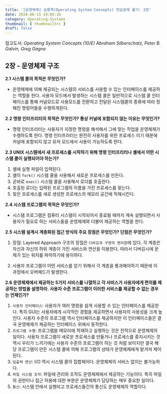 ```yaml
---
title: '[운영체제] 공룡책(Operating System Concepts) 연습문제 풀기: 2장'
date: 2020-06-15 19:05:26
category: Operating-Systems
thumbnail: { thumbnailSrc }
draft: false
---
```


참고도서: _Operating System Concepts (10/E) Abraham Silberschatz, Peter B. Galvin, Greg Gagne_

## 2장 - 운영체제 구조

**2.1 시스템 콜의 목적은 무엇인가?**

- 운영체제에 의해 제공되는 시스템의 서비스를 사용할 수 있는 인터페이스를 제공하는 역할을 한다. 사용자 모드에서 발생하는 시스템 콜은 일반적으로 시스템 콜 인터페이스를 통해 커널모드로 사용모드를 전환하고 전달된 시스템콜의 종류에 따라 정해진 명령어들을 수행하게된다.

**2.2 명령 인터프리터의 목적은 무엇인가? 통상 커널에 포함되지 않는 이유는 무엇인가?**

- 명령 인터프리터는 사용자가 지정한 명령을 해석해서 그에 맞는 작업을 운영체제가 수행하도록 한다. 명령 인터프러터는 완전히 사용자를 위한 프로세스 이기 때문에 커널에 포함되지 않고 유저 모드에서 사용이 가능하도록 한다.

**2.3 UNIX 시스템에서 새 프로세스를 시작하기 위해 명령 인터프리터나 셸에서 어떤 시스템 콜이 실행되어야 하는가?**

1. 셸에 실행 파일이 입력된다.
2. 셸이 `fork()` 시스템 콜을 사용해서 새로운 프로세스를 만든다.
3. 곧바로 `exec()` 시스템 콜을 사용해서 로더를 호출한다.
4. 호출된 로더는 입력된 프로그램의 이름을 가진 프로세스를 찾는다.
5. 찾은 프로세스를 새로 생성한 프로세스의 메모리 공간에 적재시킨다.

**2.4 시스템 프로그램의 목적은 무엇인가?**

- 시스템 프로그램은 컴퓨터 시스템이 시작되어서 종료될 때까지 계속 실행되면서 사용자가 필요로 하는 서비스들을 운영체제와 더불어 제공하는 역할을 한다.

**2.5 시스템 설계시 계층화된 접근 방식의 주요 장점은 무엇인가? 단점은 무엇인가?**

1. 장점: Layered Approach 구조의 장점은 `디버깅과 구현의 편리함`에 있다. 각 계층은 자신과 자신의 하위 계층이 가진 서비스와 연산을 이용한다. 따라서 디버깅시에 문제가 있는 위치를 파악하기에 용이하다.

2. 사용자 프로그램이 어떤 서비스를 얻기 위해서 각 계층을 통과해야하기 때문에 이 과정에서 오버헤드가 발생한다.

**2.6 운영체제에서 제공하는 5가지 서비스를 나열하고 각 서비스가 사용자에게 편의를 제공하는 방법을 설명하라. 사용자 수준 프로그램이 이러한 서비스를 제공할 수 없는 경우는 언제인가?**

1. `사용자 인터페이스`: 사용자가 여러 명령을 쉽게 사용할 수 있는 인터페이스를 제공한다. 특히 GUI는 사용자에게 시각적인 경험을 제공하면서 사용자의 사용성을 크게 높인다. 사용자 수준의 프로그램 역시 인터페이스를 제공하지만 이 인터페이스들은 결국 운영체제가 제공하는 인터페이스 위에서 동작한다.
2. `프로그램 수행`: 프로그램을 메모리에 적재하고 실행하는 것은 전적으로 운영체제의 일이다. 사용자 프로그램이 새로운 프로세스를 만들거나 프로세스를 중지시키는 것 역시 우리가 느끼기에는 사용자 수준의 프로그램이 하는 것 처럼 보이지만 결국 해당 프로그램이 만든 시스템 콜에 의해 프로그램의 상태가 운영체제에게 맡겨져 제어된다.
3. `입출력 연산`: I/O 역시 시스템 콜의 집합체이다. 운영체제의 서비스 없이는 불가능하다.
4. `파일 시스템 조작`: 파일에 관리와 조작도 운영체제에서 제공하는 기능이다. 특히 파일의 권한이나 접근 허용에 대한 부분은 운영체제가 담당하는 매우 중요한 일이다.
5. `통신`: 시스템 안에서 실행되고 프로세스들간의 통신도 운영체제의 역할이다.
